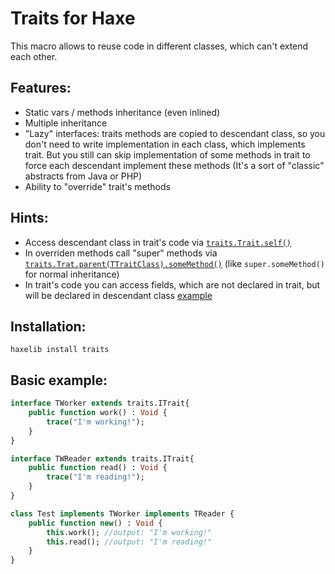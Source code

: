 Traits for Haxe
===========

This macro allows to reuse code in different classes, which can't extend each other.


Features:
----
* Static vars / methods inheritance (even inlined)
* Multiple inheritance
* "Lazy" interfaces: traits methods are copied to descendant class, so you don't need to write implementation in each class, which implements trait. But you still can skip implementation of some methods in trait to force each descendant implement these methods (It's a sort of "classic" abstracts from Java or PHP)
* Ability to "override" trait's methods


Hints:
----
* Access descendant class in trait's code via [`traits.Trait.self()`](https://github.com/RealyUniqueName/haxe-traits/blob/master/examples/all_in_one/people/jobs/TChef.hx#L20)
* In overriden methods call "super" methods via [`traits.Trat.parent(TTraitClass).someMethod()`](https://github.com/RealyUniqueName/haxe-traits/blob/master/examples/all_in_one/people/Jack.hx#L44) (like `super.someMethod()` for normal inheritance)
* In trait's code you can access fields, which are not declared in trait, but will be declared in descendant class [example](https://github.com/RealyUniqueName/haxe-traits/blob/master/examples/all_in_one/people/jobs/TPostman.hx#L24)


Installation:
----
`haxelib install traits`

Basic example:
----
```Haxe
interface TWorker extends traits.ITrait{
    public function work() : Void {
        trace("I'm working!");
    }
}
```
```Haxe
interface TWReader extends traits.ITrait{
    public function read() : Void {
        trace("I'm reading!");
    }
}
```
```Haxe
class Test implements TWorker implements TReader {
    public function new() : Void {
        this.work(); //output: "I'm working!"
        this.read(); //output: "I'm reading!"
    }
}
```


